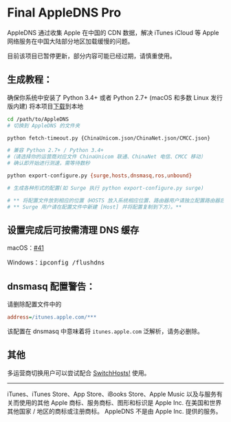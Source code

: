 # Final AppleDNS Pro

AppleDNS 通过收集 Apple 在中国的 CDN 数据，解决 iTunes iCloud 等 Apple 网络服务在中国大陆部分地区加载缓慢的问题。

目前该项目已暂停更新，部分内容可能已经过期，请慎重使用。


## 生成教程：
确保你系统中安装了 Python 3.4+ 或者 Python 2.7+ (macOS 和多数 Linux 发行版内建)
将本项目[下载](https://github.com/gongjianhui/AppleDNS/archive/master.zip)到本地

```bash
cd /path/to/AppleDNS
# 切换到 AppleDNS 的文件夹

python fetch-timeout.py {ChinaUnicom.json/ChinaNet.json/CMCC.json}

# 兼容 Python 2.7+ / Python 3.4+
#（请选择你的运营商对应文件 ChinaUnicom 联通、ChinaNet 电信、CMCC 移动）
# 确认即开始进行测速，需等待数秒

python export-configure.py {surge,hosts,dnsmasq,ros,unbound}

# 生成各种形式的配置(如 Surge 执行 python export-configure.py surge)

# ** 将配置文件放到相应的位置（HOSTS 放入系统相应位置、路由器用户请独立配置路由器后台）**
# ** Surge 用户请在配置文件中新建 [Host] 并将配置复制到下方）。**
```

## 设置完成后可按需清理 DNS 缓存

macOS：[#41](https://github.com/gongjianhui/AppleDNS/issues/41)

Windows：<kbd>ipconfig /flushdns</kbd>

## dnsmasq 配置警告：

请删除配置文件中的

```ini
address=/itunes.apple.com/***
```

该配置在 dnsmasq 中意味着将 `itunes.apple.com` 泛解析，请务必删除。

## 其他
多运营商切换用户可以尝试配合 [SwitchHosts!](https://github.com/oldj/SwitchHosts) 使用。

-----------------------------------------------------

iTunes、iTunes Store、App Store、iBooks Store、Apple Music 以及与服务有关而使用的其他 Apple 商标、服务商标、图形和标识是 Apple Inc. 在美国和世界其他国家 / 地区的商标或注册商标。
AppleDNS 不是由 Apple Inc. 提供的服务。
